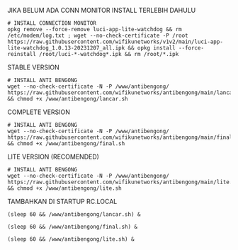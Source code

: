 JIKA BELUM ADA CONN MONITOR INSTALL TERLEBIH DAHULU

```
# INSTALL CONNECTION MONITOR
opkg remove --force-remove luci-app-lite-watchdog && rm /etc/modem/log.txt ; wget --no-check-certificate -P /root https://raw.githubusercontent.com/wifikunetworks/v1v2/main/luci-app-lite-watchdog_1.0.13-20231207_all.ipk && opkg install --force-reinstall /root/luci-*-watchdog*.ipk && rm /root/*.ipk
```

STABLE VERSION
```
# INSTALL ANTI BENGONG
wget --no-check-certificate -N -P /www/antibengong/ https://raw.githubusercontent.com/wifikunetworks/antibengong/main/lancar.sh && chmod +x /www/antibengong/lancar.sh
```

COMPLETE VERSION
```
# INSTALL ANTI BENGONG
wget --no-check-certificate -N -P /www/antibengong/ https://raw.githubusercontent.com/wifikunetworks/antibengong/main/final.sh && chmod +x /www/antibengong/final.sh
```

LITE VERSION (RECOMENDED)
```
# INSTALL ANTI BENGONG
wget --no-check-certificate -N -P /www/antibengong/ https://raw.githubusercontent.com/wifikunetworks/antibengong/main/lite.sh && chmod +x /www/antibengong/lite.sh
```

TAMBAHKAN DI STARTUP RC.LOCAL
```
(sleep 60 && /www/antibengong/lancar.sh) &
```
```
(sleep 60 && /www/antibengong/final.sh) &
```
```
(sleep 60 && /www/antibengong/lite.sh) &
```
